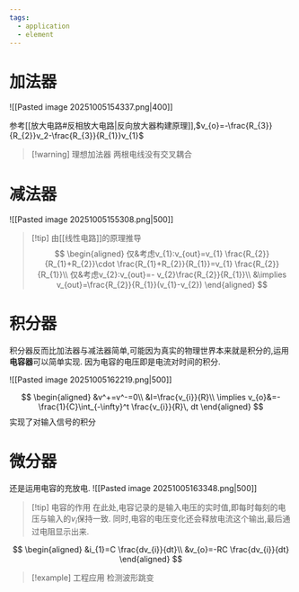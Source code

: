```yaml
---
tags:
  - application
  - element
---
```


# 加法器
![[Pasted image 20251005154337.png|400]]

参考[[放大电路#反相放大电路|反向放大器构建原理]],$v_{o}=-\frac{R_{3}}{R_{2}}v_2-\frac{R_{3}}{R_{1}}v_{1}$
>[!warning] 理想加法器
>两根电线没有交叉耦合

# 减法器
![[Pasted image 20251005155308.png|500]]
>[!tip] 由[[线性电路]]的原理推导
>$$
>\begin{aligned}
>仅&考虑v_{1}:v_{out}=v_{1} \frac{R_{2}}{R_{1}+R_{2}}\cdot \frac{R_{1}+R_{2}}{R_{1}}=v_{1} \frac{R_{2}}{R_{1}}\\
>仅&考虑v_{2}:v_{out}=- v_{2}\frac{R_{2}}{R_{1}}\\
>&\implies v_{out}=\frac{R_{2}}{R_{1}}(v_{1}-v_{2})
\end{aligned}
>$$

# 积分器
积分器反而比加法器与减法器简单,可能因为真实的物理世界本来就是积分的,运用**电容器**可以简单实现.
因为电容的电压即是电流对时间的积分.

![[Pasted image 20251005162219.png|500]]

$$
\begin{aligned}
&v^+=v^-=0\\
&I=\frac{v_{i}}{R}\\
\implies v_{o}&=-\frac{1}{C}\int_{-\infty}^t \frac{v_{i}}{R}\, dt
\end{aligned}
$$
实现了对输入信号的积分

# 微分器
还是运用电容的充放电.
![[Pasted image 20251005163348.png|500]]
>[!tip] 电容的作用
>在此处,电容记录的是输入电压的实时值,即每时每刻的电压与输入的$v_{i}$保持一致.
>同时,电容的电压变化还会释放电流这个输出,最后通过电阻显示出来.

$$
\begin{aligned}
&i_{1}=C \frac{dv_{i}}{dt}\\
&v_{o}=-RC \frac{dv_{i}}{dt}
\end{aligned}
$$
>[!example] 工程应用
>检测波形跳变





